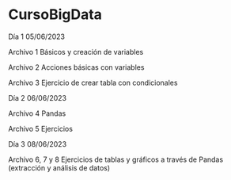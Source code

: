 # CursoBigData 

Día 1 05/06/2023

Archivo 1 
Básicos y creación de variables


Archivo 2
Acciones básicas con variables

Archivo 3
Ejercicio de crear tabla con condicionales

Día 2 06/06/2023

Archivo 4 
Pandas

Archivo 5
Ejercicios 

Día 3 08/06/2023

Archivo 6, 7 y 8 
Ejercicios de tablas y gráficos a través de Pandas (extracción y análisis de datos)
